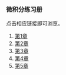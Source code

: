 ### 微积分练习册

点击相应链接即可浏览。

1. <a href='./doc/exercise_chap1'>第1章</a> 
2. <a href='./doc/exercise_chap2'>第2章</a>
3. <a href='./doc/exercise_chap3'>第3章</a>
4. <a href='./doc/exercise_chap4'>第4章</a>
5. <a href='./doc/exercise_chap'>第5章</a>
